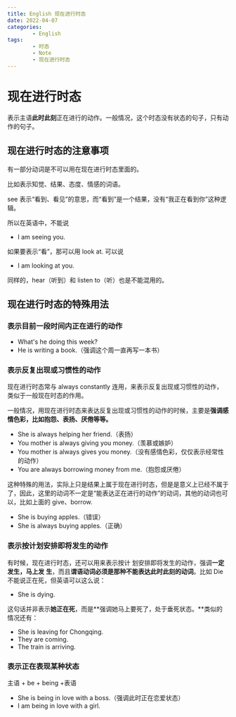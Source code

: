 ```yaml
---
title: English 现在进行时态
date: 2022-04-07
categories:
        - English
tags:
        - 时态
        - Note
        - 现在进行时态
---
```


# 现在进行时态

表示主语**此时此刻**正在进行的动作。一般情况，这个时态没有状态的句子，只有动作的句子。

## 现在进行时态的注意事项

有一部分动词是不可以用在现在进行时态里面的。

比如表示知觉、结果、态度、情感的词语。

see 表示“看到、看见”的意思，而“看到”是一个结果，没有“我正在看到你”这种逻辑。

所以在英语中，不能说

- I am seeing you.

如果要表示“看”，那可以用 look at. 可以说

- I am looking at you.

同样的，hear（听到）和 listen to（听）也是不能混用的。

## 现在进行时态的特殊用法

### 表示目前一段时间内正在进行的动作

- What's he doing this week?
- He is writing a book.（强调这个周一直再写一本书）

### 表示反复出现或习惯性的动作

现在进行时态常与 always constantly 连用，来表示反复出现或习惯性的动作，类似于一般现在时态的作用。

一般情况，用现在进行时态来表达反复出现或习惯性的动作的时候，主要是**强调感情色彩，比如抱怨、表扬、厌倦等等。**

- She is always helping her friend.（表扬）
- You mother is always giving you money.（羡慕或嫉妒）
- You mother is always gives you money.（没有感情色彩，仅仅表示经常性的动作）
- You are always borrowing money from me.（抱怨或厌倦）

这种特殊的用法，实际上只是结果上属于现在进行时态，但是是意义上已经不属于了，因此，这里的动词不一定是“能表达正在进行的动作”的动词，其他的动词也可以，比如上面的 give、borrow.

- She is buying apples.（错误）
- She is always buying apples.（正确）

### 表示按计划安排即将发生的动作

有时候，现在进行时态，还可以用来表示按计
划安排即将发生的动作，强调**一定发生，马上发**
**生**，而且**谓语动词必须是那种不能表达此时此刻的动词**。比如 Die 不能说正在死，但英语可以这么说：

- She is dying.

这句话并非表示**她正在死**，而是**强调她马上要死了，处于垂死状态。**类似的情况还有：

- She is leaving for Chongqing.
- They are coming.
- The train is arriving.

### 表示正在表现某种状态

主语 + be + being +表语

- She is being in love with a boss.（强调此时正在恋爱状态）
- I am being in love with a girl.
